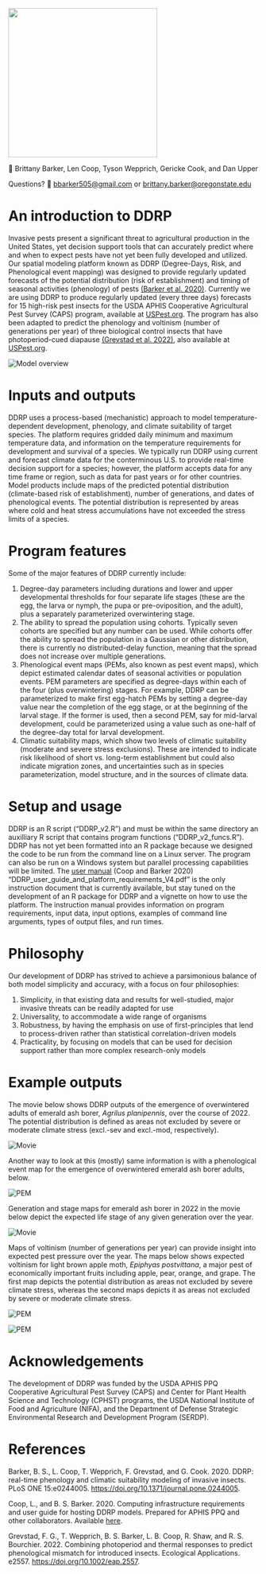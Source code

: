 <img src="https://github.com/bbarker505/ddrp_v2/blob/master/images/DDRP_logo2.png" width="300"/> 

👥 Brittany Barker, Len Coop, Tyson Wepprich, Gericke Cook, and Dan Upper

Questions? 📧 bbarker505@gmail.com or brittany.barker@oregonstate.edu

# An introduction to DDRP

Invasive pests present a significant threat to agricultural production
in the United States, yet decision support tools that can accurately
predict where and when to expect pests have not yet been fully developed
and utilized. Our spatial modeling platform known as DDRP (Degree-Days,
Risk, and Phenological event mapping) was designed to provide regularly
updated forecasts of the potential distribution (risk of establishment)
and timing of seasonal activities (phenology) of pests [(Barker et
al. 2020)](https://doi.org/10.1371/journal.pone.0244005). Currently we
are using DDRP to produce regularly updated (every three days) forecasts
for 15 high-risk pest insects for the USDA APHIS Cooperative
Agricultural Pest Survey (CAPS) program, available at
[USPest.org](http://uspest.org/CAPS). The program has also been adapted
to predict the phenology and voltinism (number of generations per year)
of three biological control insects that have photoperiod-cued diapause
[(Grevstad et al. 2022)](https://doi.org/10.1002/eap.2557), also available at
[USPest.org](http://uspest.org/dd/dodmaps).

![Model
overview](https://github.com/bbarker505/ddrp_v2/blob/master/images/model_overview.png?raw=true)

# Inputs and outputs

DDRP uses a process-based (mechanistic) approach to model
temperature-dependent development, phenology, and climate suitability of
target species. The platform requires gridded daily minimum and maximum
temperature data, and information on the temperature requirements for
development and survival of a species. We typically run DDRP using
current and forecast climate data for the conterminous U.S. to provide
real-time decision support for a species; however, the platform accepts
data for any time frame or region, such as data for past years or for
other countries. Model products include maps of the predicted potential
distribution (climate-based risk of establishment), number of
generations, and dates of phenological events. The potential
distribution is represented by areas where cold and heat stress
accumulations have not exceeded the stress limits of a species.

# Program features

Some of the major features of DDRP currently include:  
1) Degree-day parameters including durations and lower and upper
developmental thresholds for four separate life stages (these are the
egg, the larva or nymph, the pupa or pre-oviposition, and the adult),
plus a separately parameterized overwintering stage.  
2) The ability to spread the population using cohorts. Typically seven
cohorts are specified but any number can be used. While cohorts offer
the ability to spread the population in a Gaussian or other
distribution, there is currently no distributed-delay function, meaning
that the spread does not increase over multiple generations.  
3) Phenological event maps (PEMs, also known as pest event maps), which
depict estimated calendar dates of seasonal activities or population
events. PEM parameters are specified as degree-days within each of the
four (plus overwintering) stages. For example, DDRP can be parameterized
to make first egg-hatch PEMs by setting a degree-day value near the
completion of the egg stage, or at the beginning of the larval stage. If
the former is used, then a second PEM, say for mid-larval development,
could be parameterized using a value such as one-half of the degree-day
total for larval development.  
4) Climatic suitability maps, which show two levels of climatic
suitability (moderate and severe stress exclusions). These are intended
to indicate risk likelihood of short vs. long-term establishment but
could also indicate migration zones, and uncertainties such as in
species parameterization, model structure, and in the sources of climate
data.

# Setup and usage

DDRP is an R script (“DDRP\_v2.R”) and must be within the same directory
an auxilliary R script that contains program functions
(“DDRP\_v2\_funcs.R”). DDRP has not yet been formatted into an R package
because we designed the code to be run from the command line on a Linux
server. The program can also be run on a Windows system but parallel
processing capabilities will be limited. The [user
manual](https://github.com/bbarker505/ddrp_v2/blob/master/DDRP_user_guide_and_platform_requirements_V4.pdf)
(Coop and Barker 2020)
“DDRP\_user\_guide\_and\_platform\_requirements\_V4.pdf” is the only
instruction document that is currently available, but stay tuned on the
development of an R package for DDRP and a vignette on how to use the
platform. The instruction manual provides information on program
requirements, input data, input options, examples of command line
arguments, types of output files, and run times.

# Philosophy

Our development of DDRP has strived to achieve a parsimonious balance of
both model simplicity and accuracy, with a focus on four philosophies:  
1) Simplicity, in that existing data and results for well-studied, major
invasive threats can be readily adapted for use  
2) Universality, to accommodate a wide range of organisms  
3) Robustness, by having the emphasis on use of first-principles that
lend to process-driven rather than statistical correlation-driven
models  
4) Practicality, by focusing on models that can be used for decision
support rather than more complex research-only models

# Example outputs

The movie below shows DDRP outputs of the emergence of overwintered
adults of emerald ash borer, *Agrilus planipennis*, over the course of 2022. The potential distribution is defined as areas not excluded by severe or moderate climate stress (excl.-sev and excl.-mod, respectively). 

![Movie](https://github.com/bbarker505/ddrp_v2/blob/master/images/EAB_2022_Adults.png)

Another way to look at this (mostly) same information is with a
phenological event map for the emergence of overwintered emerald ash borer adults, below.  

![PEM](https://github.com/bbarker505/ddrp_v2/blob/master/images/EAB_Avg_PEMp0Excl2_20221231.png)

Generation and stage maps for emerald ash borer in 2022 in the movie below depict the expected life stage of any given generation over the year.  

![Movie](https://github.com/bbarker505/ddrp_v2/blob/master/images/EAB_2022_StageCount.png)

Maps of voltinism (number of generations per year) can provide insight into expected pest pressure over the year. The maps below shows expected voltinism for light brown apple moth, *Epiphyas postvittana*, a major pest of economically important fruits including apple, pear, orange, and grape. The first map depicts the potential distribution as areas not excluded by severe climate stress, whereas the second maps depicts it as areas not excluded by severe or moderate climate stress.

![PEM](https://github.com/bbarker505/ddrp_v2/blob/master/images/LBAM_NumGen_Excl1_20221231.png?raw=TRUE)

![PEM](https://github.com/bbarker505/ddrp_v2/blob/master/images/LBAM_NumGen_Excl2_20221231.png?raw=TRUE)

# Acknowledgements

The development of DDRP was funded by the USDA APHIS PPQ Cooperative
Agricultural Pest Survey (CAPS) and Center for Plant Health Science and
Technology (CPHST) programs, the USDA National Institute of Food and
Agriculture (NIFA), and the Department of Defense Strategic
Environmental Research and Development Program (SERDP).

# References

Barker, B. S., L. Coop, T. Wepprich, F. Grevstad, and G. Cook. 2020.
DDRP: real-time phenology and climatic suitability modeling of invasive
insects. PLoS ONE 15:e0244005.
<https://doi.org/10.1371/journal.pone.0244005>.

Coop, L., and B. S. Barker. 2020. Computing infrastructure requirements
and user guide for hosting DDRP models. Prepared for APHIS PPQ and other
collaborators. Available
[here](https://github.com/bbarker505/ddrp_v2/blob/master/DDRP_user_guide_and_platform_requirements_V4.pdf).

Grevstad, F. G., T. Wepprich, B. S. Barker, L. B. Coop, R. Shaw, and R.
S. Bourchier. 2022. Combining photoperiod and thermal responses to
predict phenological mismatch for introduced insects. Ecological
Applications. e2557. <https://doi.org/10.1002/eap.2557>.
